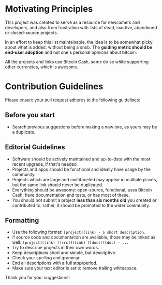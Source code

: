 # Motivating Principles

This project was created to serve as a resource for newcomers and developers, and also from 
frustration with lists of dead, inactive, abandoned or closed-source projects.

In an effort to keep this list maintainable, the idea is to be somewhat picky about what is added,
without being a snob.  The **guiding metric should be end-user adoption** and not one's personal
opinions about bitcoin. 

All the projects and links use Bitcoin Cash, some do so while supporting other currencies, which is awesome.

# Contribution Guidelines

Please ensure your pull request adheres to the following guidelines:

## Before you start

- Search previous suggestions before making a new one, as yours may be a duplicate.

## Editorial Guidelines

- Software should be actively maintained and up-to-date with the most recent upgrade, if that's needed.
- Projects and apps should be functional and ideally have usage by the community.
- Projects which are large and multifaceted may appear in multiple places, but the same link should never be duplicated.
- Everything should be awesome: open-source, functional, uses Bitcoin Cash, have documentation and tests, or has most of these.
- You should not submit a project **less than six months old** you created or contributed to, rather, it should be promoted to the wider community. 

## Formatting 

- Use the following format: `[project](link) - a short description.`
- If source code and documentation are available, those may be linked as well: `[project](link) [[src]](link) [[docs]](doc) - ...`
- Try to describe projects in their own words.
- Keep descriptions short and simple, but descriptive.
- Check your spelling and grammar.
- End all descriptions with a full stop/period.
- Make sure your text editor is set to remove trailing whitespace. 

Thank you for your suggestions!